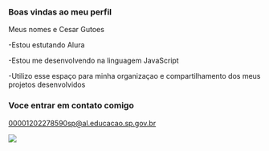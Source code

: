 ### Boas vindas ao meu perfil

 Meus nomes e Cesar Gutoes

 -Estou estutando Alura

 -Estou me desenvolvendo na linguagem JavaScript

 -Utilizo esse espaço para minha organizaçao e compartilhamento dos meus projetos desenvolvidos 

 ### Voce entrar em contato comigo
 00001202278590sp@al.educacao.sp.gov.br

 ![](https://media1.tenor.com/m/Sqxz1B5v_tgAAAAd/rogergudes-rg123.gif)
